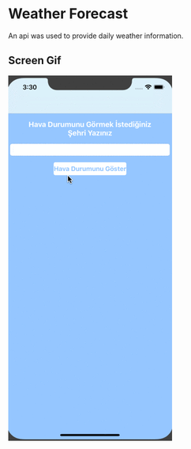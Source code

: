 <h1>Weather Forecast</h1>
An api was used to provide daily weather information.

<h2>Screen Gif</h2>

![](screen.gif)
